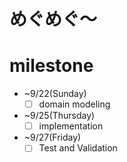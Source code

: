 # めぐめぐ〜

# milestone

- ~9/22(Sunday)
  - [ ] domain modeling
- ~9/25(Thursday)
  - [ ] implementation
- ~9/27(Friday)
  - [ ] Test and Validation
